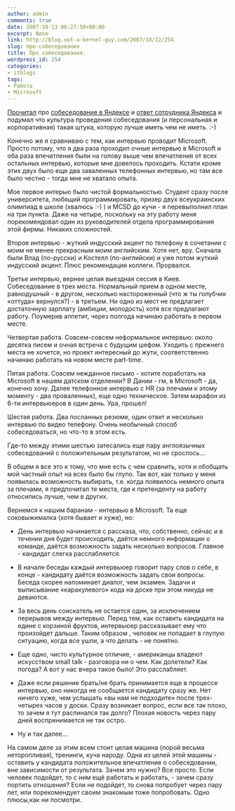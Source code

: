 ```yaml
---
author: admin
comments: true
date: 2007-10-13 06:27:50+00:00
excerpt: None
link: http://blog.not-a-kernel-guy.com/2007/10/12/254
slug: про-собеседования
title: Про собеседования.
wordpress_id: 254
categories:
- itblogs
tags:
- Работа
- Microsoft
---
```


[Прочитал](http://habrahabr.ru/blog/i_am_clever/27363.html) про [собеседование в Яндексе](http://rsdn.ru/forum/message/2683747.flat.1.aspx) и [ответ сотрудника Яндекса](http://rsdn.ru/forum/message/2685569.flat.aspx#2685569) и подумал что культура проведения собеседования (и персональная и корпоративная) такая штука, которую лучше иметь чем не иметь. :-)

 

Конечно же я сравниваю с тем, как интервью проводит Microsoft. Просто потому, что я два раза проходил очные интервью в Microsoft и оба раза впечатления были на голову выше чем впечатления от всех остальных интервью, которые мне довелось проходить. Кстати кроме этих двух было еще два заваленных телефонных интервью, но там все было честно - тогда мне не хватало опыта.

 



  

 

Мое первое интерью было чистой формальностью. Студент сразу после университета, любящий программировать, призер двух всеукраинских олимпиад в школе (хвалюсь :-) ) и MCSD до кучи - я перевыполнил план на три пункта. Даже на четыре, поскольку на эту работу меня порекомендовал один из руководителей отдела программирования этой фирмы. Никаких сложностей.

 

Второе интервью - жуткий индусский акцент по телефону в сочетании с моим не менее прекрасным моим английским. Хотя нет, вру. Сначала были Влад (по-русски) и Костелл (по-английски) и уже потом жуткий индусский акцент. Плюс рекомендация коллеги. Прорвался.

 

Третье интервью, вернее целая выездная сессия в Киев. Собеседование в трех места. Нормальный прием в одном месте, равнодушный - в другом, несколько настороженный (что ж ты голубчик «оттуда» вернулся?) - в третьем. Ни одно из мест не предлагает достаточную зарплату (амбиции, молодость) хотя все предлагают работу. Поумерив аппетит, через полгода начинаю работать в первом месте.

 

Четвертая работа. Совсем-совсем неформальное интервью: около десятка писем и очная встреча с будущим шефом. Уходить с прежнего места не хочется, но проект интересный до жути, соответственно начинаю работать на новом месте part-time.

 

Пятая работа. Совсем нежданное письмо - хотите поработать на Microsoft в нашем датском отделении? В Дании - гм, в Microsoft - да, конечно хочу. Далее телефонное интервью с HR (за плечами к этому моменту - два проваленных), еще одно техническое. Затем марафон из 6-ти интервьюеров в один день. Ура, прошел!

 

Шестая работа. Два посланных резюме, один ответ и несколько интервью по видео телефону. Очень необычный способ собеседоваться, но что-то в этом есть.

 

Где-то между этими шестью затесались еще пару англоязычных собеседований с положительным результатом, но не срослось...

 

В общем я все это к тому, что мне есть с чем сравнить, хотя и обобщать мой частный опыт на всех было бы глупо. Так вот, как только у меня появилась возможность выбирать, т.е. когда появилось немного опыта за плечами, я предпочитал те места, где к претенденту на работу относились лучше, чем в других.

 

Вернемся к нашим баранам - интервью в Microsoft. Та еще соковыжималка (хотя бывает и хуже), но:

 

  
  * День интервью начинается с рассказа, что, собственно, сейчас и в течении дня будет происходить, даётся немного информации о команде, даётся возможность задать несколько вопросов. Главное - кандидат слегка расслабляется. 
   
  * В начале беседы каждый интервьюер говорит пару слов о себе, в конце - кандидату даётся возможность задать свои вопросы. Беседа скорее напоминает диалог, чем экзамен. Задачи и выписывание «каракулевого» кода на доске при этом никуда не деваются. 
   
  * За весь день соискатель не остается один, за исключением перерывов между интервью. Перед тем, как оставить кандидата на едине с корзиной фруктов, интервьюер рассказывает ему что произойдет дальше. Таким образом , человек не попадает в глупую ситуацию, когда все ушли, а что делать - не понятно. 
   
  * Еще одно, чисто культурное отличие, - американцы владеют искусством small talk - разговора ни о чем. Как долетели? Как погода? А вот у нас вчера такое было! Это расслабляет. 
   
  * Даже если решение брать/не брать принимается еще в процессе интервью, оно никогда не сообщается кандидату сразу же. Нет ничего хуже, чем услышать «вы нам не подходите» после трех-четырех часов у доски. Сразу возникает вопрос, если все так плохо, то зачем я тут распинался так долго? Плохая новость через пару дней воспринимается не так остро. 
   
  * Ну и так далее... 
 

На самом деле за этим всем стоит целая машина (порой весьма неторопливая), тренинги, куча народу. Одна из целей этой машины - оставить у кандидата положительное впечатление о собеседовании, вне зависимости от результата. Зачем это нужно? Все просто. Если человек подойдет, то с ним ещё работать и работать, - зачем сразу портить отношения? Если не подойдет, то снова попробует через пару лет, или порекомендует своим знакомым тоже попробовать. Одно плюсы,как ни посмотри.
